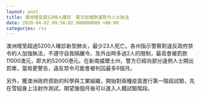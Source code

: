 ```yaml
---
layout: post
title: 澳洲增至逾5200人確診　警方加強對違禁令人士執法
date: 2020-04-02 09:58:02.000000000 +08:00
categories: rss
---
```


澳洲增至超過5200人確診新型肺炎，最少23人死亡。各州指示警察對違反政府禁令的人加強執法，不遵守自我隔離令、及外出時多過2人的限制，最高會被罰款11000澳元，即大約52000港元。在新南威爾士州，警方已經向部分違例人士開出罰單，當局更警告，違反禁令可能會被判囚最多6個月。

另外，獲澳洲政府資助的科學與工業組織，開始對兩種疫苗進行第一階段試驗，先在雪貂身上注射作測試，期望幾個月後可以進入人體試驗階段。
